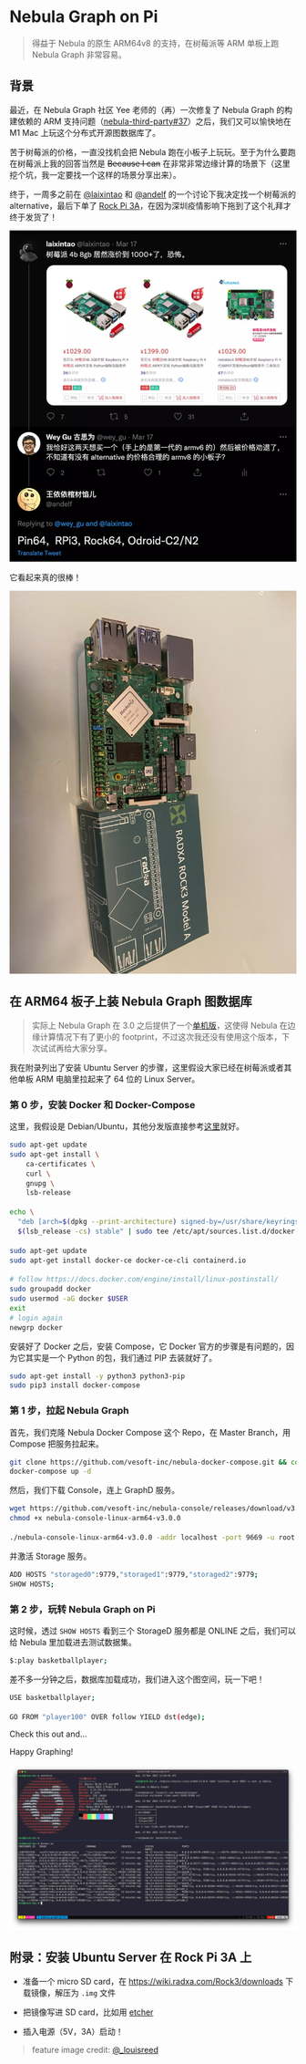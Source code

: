 # Nebula Graph on Pi




> 得益于 Nebula 的原生 ARM64v8 的支持，在树莓派等 ARM 单板上跑 Nebula Graph 非常容易。

<!--more-->

## 背景

最近，在 Nebula Graph 社区 Yee 老师的（再）一次修复了 Nebula Graph 的构建依赖的 ARM 支持问题（[nebula-third-party#37](https://github.com/vesoft-inc/nebula-third-party/pull/37)）之后，我们又可以愉快地在 M1 Mac 上玩这个分布式开源图数据库了。

苦于树莓派的价格，一直没找机会把 Nebula 跑在小板子上玩玩。至于为什么要跑在树莓派上我的回答当然是 ~~Because I can~~ 在非常非常边缘计算的场景下（这里挖个坑，我一定要找一个这样的场景分享出来）。

终于，一周多之前在 [@laixintao](https://twitter.com/laixintao) 和 [@andelf](https://twitter.com/andelf/status/1504295476958404608) 的一个讨论下我决定找一个树莓派的 alternative，最后下单了 [Rock Pi 3A](https://wiki.radxa.com/Rock3/)，在因为深圳疫情影响下拖到了这个礼拜才终于发货了！

![tweet-RPi-alternative](tweet-RPi-alternative.webp)

它看起来真的很棒！

![rockspi_before](rockspi_before.webp)

## 在 ARM64 板子上装 Nebula Graph 图数据库

> 实际上 Nebula Graph 在 3.0 之后提供了一个[单机版](https://docs.nebula-graph.com.cn/3.0.1/4.deployment-and-installation/standalone-deployment/)，这使得 Nebula 在边缘计算情况下有了更小的 footprint，不过这次我还没有使用这个版本，下次试试再给大家分享。

我在附录列出了安装 Ubuntu Server 的步骤，这里假设大家已经在树莓派或者其他单板 ARM 电脑里拉起来了 64 位的 Linux Server。

### 第 0 步，安装 Docker 和 Docker-Compose

这里，我假设是 Debian/Ubuntu，其他分发版直接参考[这里](https://docs.docker.com/engine/install/)就好。

```bash
sudo apt-get update
sudo apt-get install \
    ca-certificates \
    curl \
    gnupg \
    lsb-release

echo \
  "deb [arch=$(dpkg --print-architecture) signed-by=/usr/share/keyrings/docker-archive-keyring.gpg] https://download.docker.com/linux/ubuntu \
  $(lsb_release -cs) stable" | sudo tee /etc/apt/sources.list.d/docker.list > /dev/null

sudo apt-get update
sudo apt-get install docker-ce docker-ce-cli containerd.io

# follow https://docs.docker.com/engine/install/linux-postinstall/
sudo groupadd docker
sudo usermod -aG docker $USER
exit
# login again
newgrp docker
```

安装好了 Docker 之后，安装 Compose，它 Docker 官方的步骤是有问题的，因为它其实是一个 Python 的包，我们通过 PIP 去装就好了。

```bash
sudo apt-get install -y python3 python3-pip
sudo pip3 install docker-compose
```

### 第 1 步，拉起 Nebula Graph

首先，我们克隆 Nebula Docker Compose 这个 Repo，在 Master Branch，用 Compose 把服务拉起来。

```bash
git clone https://github.com/vesoft-inc/nebula-docker-compose.git && cd nebula-docker-compose
docker-compose up -d
```

然后，我们下载 Console，连上 GraphD 服务。

```bash
wget https://github.com/vesoft-inc/nebula-console/releases/download/v3.0.0/nebula-console-linux-arm64-v3.0.0
chmod +x nebula-console-linux-arm64-v3.0.0

./nebula-console-linux-arm64-v3.0.0 -addr localhost -port 9669 -u root -p nebula
```

并激活 Storage 服务。

```bash
ADD HOSTS "storaged0":9779,"storaged1":9779,"storaged2":9779;
SHOW HOSTS;
```

### 第 2 步，玩转 Nebula Graph on Pi

这时候，透过 `SHOW HOSTS` 看到三个 StorageD 服务都是 ONLINE 之后，我们可以给 Nebula 里加载进去测试数据集。

```bash
$:play basketballplayer;
```

差不多一分钟之后，数据库加载成功，我们进入这个图空间，玩一下吧！

```bash
USE basketballplayer;

GO FROM "player100" OVER follow YIELD dst(edge);
```

Check this out and...

Happy Graphing!

![Nebula-on-Pi](Nebula-on-Pi.webp)



## 附录：安装 Ubuntu Server 在 Rock Pi 3A 上

- 准备一个 micro SD card，在  https://wiki.radxa.com/Rock3/downloads 下载镜像，解压为 `.img` 文件

- 把镜像写进 SD card，比如用 [etcher]( https://www.balena.io/etcher/)
- 插入电源（5V，3A）启动！



> feature image credit: [@_louisreed](https://unsplash.com/@_louisreed)

